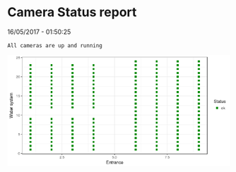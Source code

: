 Camera Status report
================
16/05/2017 - 01:50:25

    All cameras are up and running

![](camreport_files/figure-markdown_github/unnamed-chunk-2-1.png)
